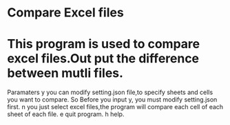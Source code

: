 # Compare Excel files
This program is used to compare excel files.Out put the difference between mutli files.
===================================================================================
Paramaters
y   you can modify setting.json file,to specify sheets and cells you want to compare.
    So Before you input y, you must modify setting.json first.
n   you just select excel files,the program will compare each cell of each sheet of each file.
e   quit program.
h   help.
